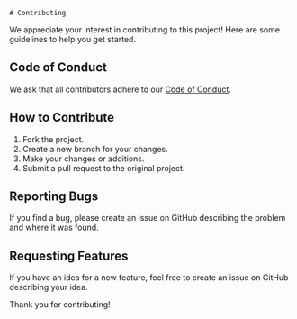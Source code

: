     # Contributing

We appreciate your interest in contributing to this project! Here are some guidelines to help you get started.

## Code of Conduct

We ask that all contributors adhere to our [Code of Conduct](CODE_OF_CONDUCT.md).

## How to Contribute

1. Fork the project.
2. Create a new branch for your changes.
3. Make your changes or additions.
4. Submit a pull request to the original project.

## Reporting Bugs

If you find a bug, please create an issue on GitHub describing the problem and where it was found.

## Requesting Features

If you have an idea for a new feature, feel free to create an issue on GitHub describing your idea.

Thank you for contributing!